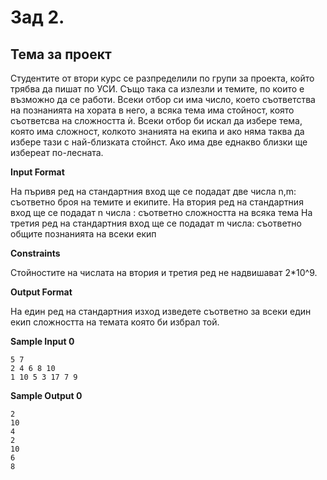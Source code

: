 # Зад 2.

## Тема за проект

Студентите от втори курс се разпределили по групи за проекта, който трябва да пишат по УСИ. Също така са излезли и темите, по които е възможно да се работи. Всеки отбор си има число, което съответства на познанията на хората в него, a всяка тема има стойност, която съответсва на сложността ѝ. Всеки отбор би искал да избере тема, която има сложност, колкото знанията на екипа и ако няма таква да избере тази с най-близката стойнст. Ако има две еднакво близки ще избереат по-лесната.

**Input Format**

На пъривя ред на стандартния вход ще се подадат две числа n,m: съответно броя на темите и екипите. На втория ред на стандартния вход ще се подадат n числа : съответно сложността на всяка тема На третия ред на стандартния вход ще се подадат m числа: съответно общите познанията на всеки екип

**Constraints**

Стойностите на числата на втория и третия ред не надвишават 2*10^9. 

**Output Format**

На един ред на стандартния изход изведете съответно за всеки един екип сложността на темата която би избрал той.

**Sample Input 0**

```
5 7
2 4 6 8 10 
1 10 5 3 17 7 9
```

**Sample Output 0**

```
2
10
4
2
10
6
8
```